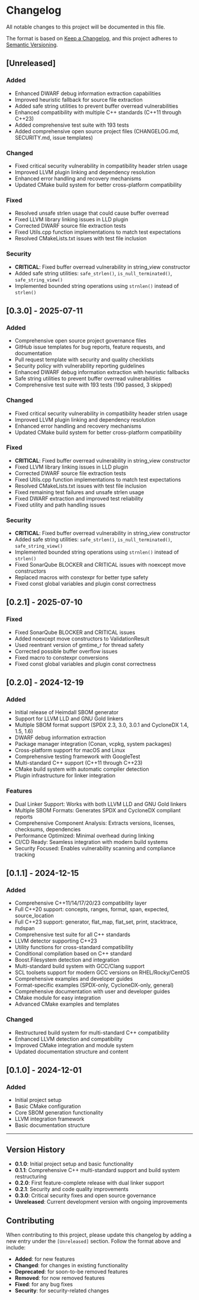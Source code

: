 # Changelog

All notable changes to this project will be documented in this file.

The format is based on [Keep a Changelog](https://keepachangelog.com/en/1.0.0/),
and this project adheres to [Semantic Versioning](https://semver.org/spec/v2.0.0.html).

## [Unreleased]

### Added
- Enhanced DWARF debug information extraction capabilities
- Improved heuristic fallback for source file extraction
- Added safe string utilities to prevent buffer overread vulnerabilities
- Enhanced compatibility with multiple C++ standards (C++11 through C++23)
- Added comprehensive test suite with 193 tests
- Added comprehensive open source project files (CHANGELOG.md, SECURITY.md, issue templates)

### Changed
- Fixed critical security vulnerability in compatibility header strlen usage
- Improved LLVM plugin linking and dependency resolution
- Enhanced error handling and recovery mechanisms
- Updated CMake build system for better cross-platform compatibility

### Fixed
- Resolved unsafe strlen usage that could cause buffer overread
- Fixed LLVM library linking issues in LLD plugin
- Corrected DWARF source file extraction tests
- Fixed Utils.cpp function implementations to match test expectations
- Resolved CMakeLists.txt issues with test file inclusion

### Security
- **CRITICAL**: Fixed buffer overread vulnerability in string_view constructor
- Added safe string utilities: `safe_strlen()`, `is_null_terminated()`, `safe_string_view()`
- Implemented bounded string operations using `strnlen()` instead of `strlen()`

## [0.3.0] - 2025-07-11

### Added
- Comprehensive open source project governance files
- GitHub issue templates for bug reports, feature requests, and documentation
- Pull request template with security and quality checklists
- Security policy with vulnerability reporting guidelines
- Enhanced DWARF debug information extraction with heuristic fallbacks
- Safe string utilities to prevent buffer overread vulnerabilities
- Comprehensive test suite with 193 tests (190 passed, 3 skipped)

### Changed
- Fixed critical security vulnerability in compatibility header strlen usage
- Improved LLVM plugin linking and dependency resolution
- Enhanced error handling and recovery mechanisms
- Updated CMake build system for better cross-platform compatibility

### Fixed
- **CRITICAL**: Fixed buffer overread vulnerability in string_view constructor
- Fixed LLVM library linking issues in LLD plugin
- Corrected DWARF source file extraction tests
- Fixed Utils.cpp function implementations to match test expectations
- Resolved CMakeLists.txt issues with test file inclusion
- Fixed remaining test failures and unsafe strlen usage
- Fixed DWARF extraction and improved test reliability
- Fixed utility and path handling issues

### Security
- **CRITICAL**: Fixed buffer overread vulnerability in string_view constructor
- Added safe string utilities: `safe_strlen()`, `is_null_terminated()`, `safe_string_view()`
- Implemented bounded string operations using `strnlen()` instead of `strlen()`
- Fixed SonarQube BLOCKER and CRITICAL issues with noexcept move constructors
- Replaced macros with constexpr for better type safety
- Fixed const global variables and plugin const correctness

## [0.2.1] - 2025-07-10

### Fixed
- Fixed SonarQube BLOCKER and CRITICAL issues
- Added noexcept move constructors to ValidationResult
- Used reentrant version of gmtime_r for thread safety
- Corrected possible buffer overflow issues
- Fixed macro to constexpr conversions
- Fixed const global variables and plugin const correctness

## [0.2.0] - 2024-12-19

### Added
- Initial release of Heimdall SBOM generator
- Support for LLVM LLD and GNU Gold linkers
- Multiple SBOM format support (SPDX 2.3, 3.0, 3.0.1 and CycloneDX 1.4, 1.5, 1.6)
- DWARF debug information extraction
- Package manager integration (Conan, vcpkg, system packages)
- Cross-platform support for macOS and Linux
- Comprehensive testing framework with GoogleTest
- Multi-standard C++ support (C++11 through C++23)
- CMake build system with automatic compiler detection
- Plugin infrastructure for linker integration

### Features
- Dual Linker Support: Works with both LLVM LLD and GNU Gold linkers
- Multiple SBOM Formats: Generates SPDX and CycloneDX compliant reports
- Comprehensive Component Analysis: Extracts versions, licenses, checksums, dependencies
- Performance Optimized: Minimal overhead during linking
- CI/CD Ready: Seamless integration with modern build systems
- Security Focused: Enables vulnerability scanning and compliance tracking

## [0.1.1] - 2024-12-15

### Added
- Comprehensive C++11/14/17/20/23 compatibility layer
- Full C++20 support: concepts, ranges, format, span, expected, source_location
- Full C++23 support: generator, flat_map, flat_set, print, stacktrace, mdspan
- Comprehensive test suite for all C++ standards
- LLVM detector supporting C++23
- Utility functions for cross-standard compatibility
- Conditional compilation based on C++ standard
- Boost.Filesystem detection and integration
- Multi-standard build system with GCC/Clang support
- SCL toolsets support for modern GCC versions on RHEL/Rocky/CentOS
- Comprehensive examples and developer guides
- Format-specific examples (SPDX-only, CycloneDX-only, general)
- Comprehensive documentation with user and developer guides
- CMake module for easy integration
- Advanced CMake examples and templates

### Changed
- Restructured build system for multi-standard C++ compatibility
- Enhanced LLVM detection and compatibility
- Improved CMake integration and module system
- Updated documentation structure and content

## [0.1.0] - 2024-12-01

### Added
- Initial project setup
- Basic CMake configuration
- Core SBOM generation functionality
- LLVM integration framework
- Basic documentation structure

---

## Version History

- **0.1.0**: Initial project setup and basic functionality
- **0.1.1**: Comprehensive C++ multi-standard support and build system restructuring
- **0.2.0**: First feature-complete release with dual linker support
- **0.2.1**: Security and code quality improvements
- **0.3.0**: Critical security fixes and open source governance
- **Unreleased**: Current development version with ongoing improvements

## Contributing

When contributing to this project, please update this changelog by adding a new entry under the `[Unreleased]` section. Follow the format above and include:

- **Added**: for new features
- **Changed**: for changes in existing functionality
- **Deprecated**: for soon-to-be removed features
- **Removed**: for now removed features
- **Fixed**: for any bug fixes
- **Security**: for security-related changes 